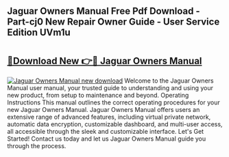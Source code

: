 ## Jaguar Owners Manual Free Pdf Download - Part-cj0 New Repair Owner Guide - User Service Edition UVm1u

# <h2><a href="http://bc42306.oget.top/?id=Jaguar+Owners+Manual">🔗Download New 👉🔴 Jaguar Owners Manual</a></h2>

[![Jaguar Owners Manual new download](https://i.imgur.com/5g1atiW.png)](http://bc42306.oget.top/?id=Jaguar+Owners+Manual)
Welcome to the Jaguar Owners Manual user manual, your trusted guide to understanding and using your new product, from setup to maintenance and beyond. Operating Instructions This manual outlines the correct operating procedures for your new Jaguar Owners Manual. Jaguar Owners Manual offers users an extensive range of advanced features, including virtual private network, automatic data encryption, customizable dashboard, and multi-user access, all accessible through the sleek and customizable interface. Let's Get Started! Contact us today and let us Jaguar Owners Manual guide you through the process.
